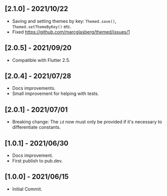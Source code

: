 ## [2.1.0] - 2021/10/22

* Saving and setting themes by key: `Themed.save()`, `Themed.setThemeByKey()` etc.
* Fixed https://github.com/marcglasberg/themed/issues/1

## [2.0.5] - 2021/09/20

* Compatible with Flutter 2.5.

## [2.0.4] - 2021/07/28

* Docs improvements.
* Small improvement for helping with tests.

## [2.0.1] - 2021/07/01

* Breaking change: The `id` now must only be provided if it's necessary to differentiate constants.

## [1.0.1] - 2021/06/30

* Docs improvement.
* First publish to pub.dev.

## [1.0.0] - 2021/06/15

* Initial Commit.
